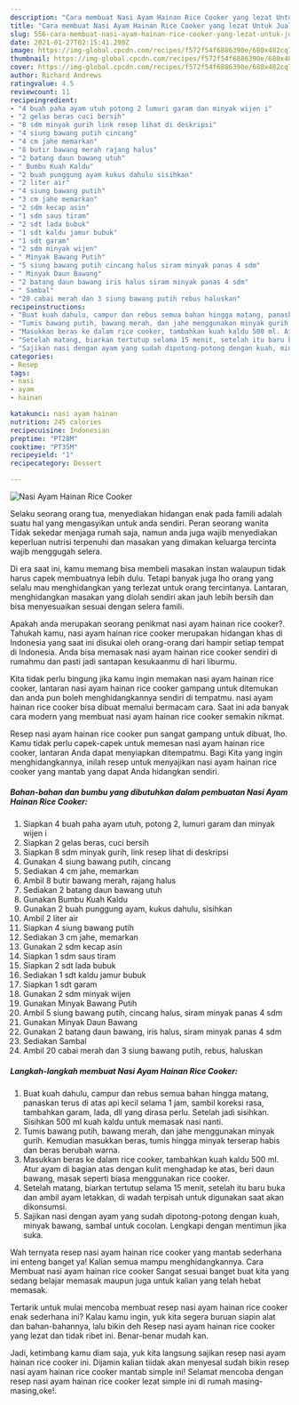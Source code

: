```yaml
---
description: "Cara membuat Nasi Ayam Hainan Rice Cooker yang lezat Untuk Jualan"
title: "Cara membuat Nasi Ayam Hainan Rice Cooker yang lezat Untuk Jualan"
slug: 556-cara-membuat-nasi-ayam-hainan-rice-cooker-yang-lezat-untuk-jualan
date: 2021-01-27T02:15:41.290Z
image: https://img-global.cpcdn.com/recipes/f572f54f6886390e/680x482cq70/nasi-ayam-hainan-rice-cooker-foto-resep-utama.jpg
thumbnail: https://img-global.cpcdn.com/recipes/f572f54f6886390e/680x482cq70/nasi-ayam-hainan-rice-cooker-foto-resep-utama.jpg
cover: https://img-global.cpcdn.com/recipes/f572f54f6886390e/680x482cq70/nasi-ayam-hainan-rice-cooker-foto-resep-utama.jpg
author: Richard Andrews
ratingvalue: 4.5
reviewcount: 11
recipeingredient:
- "4 buah paha ayam utuh potong 2 lumuri garam dan minyak wijen i"
- "2 gelas beras cuci bersih"
- "8 sdm minyak gurih link resep lihat di deskripsi"
- "4 siung bawang putih cincang"
- "4 cm jahe memarkan"
- "8 butir bawang merah rajang halus"
- "2 batang daun bawang utuh"
- " Bumbu Kuah Kaldu"
- "2 buah punggung ayam kukus dahulu sisihkan"
- "2 liter air"
- "4 siung bawang putih"
- "3 cm jahe memarkan"
- "2 sdm kecap asin"
- "1 sdm saus tiram"
- "2 sdt lada bubuk"
- "1 sdt kaldu jamur bubuk"
- "1 sdt garam"
- "2 sdm minyak wijen"
- " Minyak Bawang Putih"
- "5 siung bawang putih cincang halus siram minyak panas 4 sdm"
- " Minyak Daun Bawang"
- "2 batang daun bawang iris halus siram minyak panas 4 sdm"
- " Sambal"
- "20 cabai merah dan 3 siung bawang putih rebus haluskan"
recipeinstructions:
- "Buat kuah dahulu, campur dan rebus semua bahan hingga matang, panaskan terus di atas api kecil selama 1 jam, sambil koreksi rasa, tambahkan garam, lada, dll yang dirasa perlu. Setelah jadi sisihkan. Sisihkan 500 ml kuah kaldu untuk memasak nasi nanti."
- "Tumis bawang putih, bawang merah, dan jahe menggunakan minyak gurih. Kemudian masukkan beras, tumis hingga minyak terserap habis dan beras berubah warna."
- "Masukkan beras ke dalam rice cooker, tambahkan kuah kaldu 500 ml. Atur ayam di bagian atas dengan kulit menghadap ke atas, beri daun bawang, masak seperti biasa menggunakan rice cooker."
- "Setelah matang, biarkan tertutup selama 15 menit, setelah itu baru buka dan ambil ayam letakkan, di wadah terpisah untuk digunakan saat akan dikonsumsi."
- "Sajikan nasi dengan ayam yang sudah dipotong-potong dengan kuah, minyak bawang, sambal untuk cocolan. Lengkapi dengan mentimun jika suka."
categories:
- Resep
tags:
- nasi
- ayam
- hainan

katakunci: nasi ayam hainan 
nutrition: 245 calories
recipecuisine: Indonesian
preptime: "PT28M"
cooktime: "PT35M"
recipeyield: "1"
recipecategory: Dessert

---
```



![Nasi Ayam Hainan Rice Cooker](https://img-global.cpcdn.com/recipes/f572f54f6886390e/680x482cq70/nasi-ayam-hainan-rice-cooker-foto-resep-utama.jpg)

Selaku seorang orang tua, menyediakan hidangan enak pada famili adalah suatu hal yang mengasyikan untuk anda sendiri. Peran seorang  wanita Tidak sekedar menjaga rumah saja, namun anda juga wajib menyediakan keperluan nutrisi terpenuhi dan masakan yang dimakan keluarga tercinta wajib menggugah selera.

Di era  saat ini, kamu memang bisa membeli masakan instan walaupun tidak harus capek membuatnya lebih dulu. Tetapi banyak juga lho orang yang selalu mau menghidangkan yang terlezat untuk orang tercintanya. Lantaran, menghidangkan masakan yang diolah sendiri akan jauh lebih bersih dan bisa menyesuaikan sesuai dengan selera famili. 



Apakah anda merupakan seorang penikmat nasi ayam hainan rice cooker?. Tahukah kamu, nasi ayam hainan rice cooker merupakan hidangan khas di Indonesia yang saat ini disukai oleh orang-orang dari hampir setiap tempat di Indonesia. Anda bisa memasak nasi ayam hainan rice cooker sendiri di rumahmu dan pasti jadi santapan kesukaanmu di hari liburmu.

Kita tidak perlu bingung jika kamu ingin memakan nasi ayam hainan rice cooker, lantaran nasi ayam hainan rice cooker gampang untuk ditemukan dan anda pun boleh menghidangkannya sendiri di tempatmu. nasi ayam hainan rice cooker bisa dibuat memalui bermacam cara. Saat ini ada banyak cara modern yang membuat nasi ayam hainan rice cooker semakin nikmat.

Resep nasi ayam hainan rice cooker pun sangat gampang untuk dibuat, lho. Kamu tidak perlu capek-capek untuk memesan nasi ayam hainan rice cooker, lantaran Anda dapat menyiapkan ditempatmu. Bagi Kita yang ingin menghidangkannya, inilah resep untuk menyajikan nasi ayam hainan rice cooker yang mantab yang dapat Anda hidangkan sendiri.

<!--inarticleads1-->

##### Bahan-bahan dan bumbu yang dibutuhkan dalam pembuatan Nasi Ayam Hainan Rice Cooker:

1. Siapkan 4 buah paha ayam utuh, potong 2, lumuri garam dan minyak wijen i
1. Siapkan 2 gelas beras, cuci bersih
1. Siapkan 8 sdm minyak gurih, link resep lihat di deskripsi
1. Gunakan 4 siung bawang putih, cincang
1. Sediakan 4 cm jahe, memarkan
1. Ambil 8 butir bawang merah, rajang halus
1. Sediakan 2 batang daun bawang utuh
1. Gunakan  Bumbu Kuah Kaldu
1. Gunakan 2 buah punggung ayam, kukus dahulu, sisihkan
1. Ambil 2 liter air
1. Siapkan 4 siung bawang putih
1. Sediakan 3 cm jahe, memarkan
1. Gunakan 2 sdm kecap asin
1. Siapkan 1 sdm saus tiram
1. Siapkan 2 sdt lada bubuk
1. Sediakan 1 sdt kaldu jamur bubuk
1. Siapkan 1 sdt garam
1. Gunakan 2 sdm minyak wijen
1. Gunakan  Minyak Bawang Putih
1. Ambil 5 siung bawang putih, cincang halus, siram minyak panas 4 sdm
1. Gunakan  Minyak Daun Bawang
1. Gunakan 2 batang daun bawang, iris halus, siram minyak panas 4 sdm
1. Sediakan  Sambal
1. Ambil 20 cabai merah dan 3 siung bawang putih, rebus, haluskan




<!--inarticleads2-->

##### Langkah-langkah membuat Nasi Ayam Hainan Rice Cooker:

1. Buat kuah dahulu, campur dan rebus semua bahan hingga matang, panaskan terus di atas api kecil selama 1 jam, sambil koreksi rasa, tambahkan garam, lada, dll yang dirasa perlu. Setelah jadi sisihkan. Sisihkan 500 ml kuah kaldu untuk memasak nasi nanti.
1. Tumis bawang putih, bawang merah, dan jahe menggunakan minyak gurih. Kemudian masukkan beras, tumis hingga minyak terserap habis dan beras berubah warna.
1. Masukkan beras ke dalam rice cooker, tambahkan kuah kaldu 500 ml. Atur ayam di bagian atas dengan kulit menghadap ke atas, beri daun bawang, masak seperti biasa menggunakan rice cooker.
1. Setelah matang, biarkan tertutup selama 15 menit, setelah itu baru buka dan ambil ayam letakkan, di wadah terpisah untuk digunakan saat akan dikonsumsi.
1. Sajikan nasi dengan ayam yang sudah dipotong-potong dengan kuah, minyak bawang, sambal untuk cocolan. Lengkapi dengan mentimun jika suka.




Wah ternyata resep nasi ayam hainan rice cooker yang mantab sederhana ini enteng banget ya! Kalian semua mampu menghidangkannya. Cara Membuat nasi ayam hainan rice cooker Sangat sesuai banget buat kita yang sedang belajar memasak maupun juga untuk kalian yang telah hebat memasak.

Tertarik untuk mulai mencoba membuat resep nasi ayam hainan rice cooker enak sederhana ini? Kalau kamu ingin, yuk kita segera buruan siapin alat dan bahan-bahannya, lalu bikin deh Resep nasi ayam hainan rice cooker yang lezat dan tidak ribet ini. Benar-benar mudah kan. 

Jadi, ketimbang kamu diam saja, yuk kita langsung sajikan resep nasi ayam hainan rice cooker ini. Dijamin kalian tiidak akan menyesal sudah bikin resep nasi ayam hainan rice cooker mantab simple ini! Selamat mencoba dengan resep nasi ayam hainan rice cooker lezat simple ini di rumah masing-masing,oke!.

